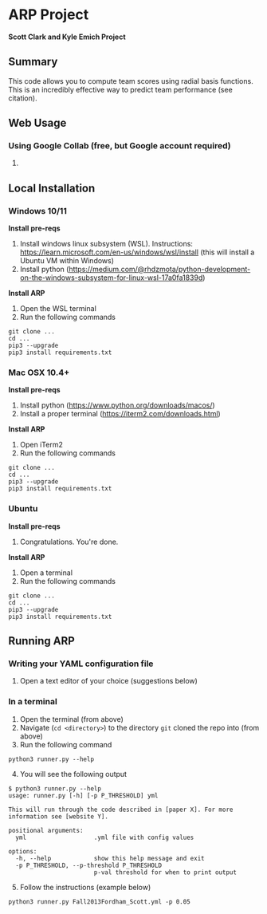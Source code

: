 # ARP Project
**Scott Clark and Kyle Emich Project**

## Summary

This code allows you to compute team scores
using radial basis functions. This is an
incredibly effective way to predict team
performance (see citation).

## Web Usage

### Using Google Collab (free, but Google account required)

1. 

## Local Installation

### Windows 10/11

**Install pre-reqs**

1. Install windows linux subsystem (WSL). Instructions: https://learn.microsoft.com/en-us/windows/wsl/install (this will install a Ubuntu VM within Windows)
2. Install python (https://medium.com/@rhdzmota/python-development-on-the-windows-subsystem-for-linux-wsl-17a0fa1839d)

**Install ARP**

1. Open the WSL terminal
2. Run the following commands
```
git clone ...
cd ...
pip3 --upgrade
pip3 install requirements.txt
```

### Mac OSX 10.4+

**Install pre-reqs**

1. Install python (https://www.python.org/downloads/macos/)
2. Install a proper terminal (https://iterm2.com/downloads.html)

**Install ARP**

1. Open iTerm2
2. Run the following commands
```
git clone ...
cd ...
pip3 --upgrade
pip3 install requirements.txt
```

### Ubuntu

**Install pre-reqs**

1. Congratulations. You're done.

**Install ARP**

1. Open a terminal
2. Run the following commands
```
git clone ...
cd ...
pip3 --upgrade
pip3 install requirements.txt
```

## Running ARP

### Writing your YAML configuration file

1. Open a text editor of your choice (suggestions below)

### In a terminal

1. Open the terminal (from above)
2. Navigate (`cd <directory>`) to the directory `git` cloned the repo into (from above)
3. Run the following command
```
python3 runner.py --help
```
4. You will see the following output
```
$ python3 runner.py --help
usage: runner.py [-h] [-p P_THRESHOLD] yml

This will run through the code described in [paper X]. For more information see [website Y].

positional arguments:
  yml                   .yml file with config values

options:
  -h, --help            show this help message and exit
  -p P_THRESHOLD, --p-threshold P_THRESHOLD
                        p-val threshold for when to print output
```
5. Follow the instructions (example below)
```
python3 runner.py Fall2013Fordham_Scott.yml -p 0.05
```
